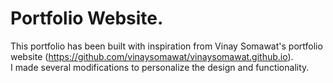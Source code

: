 # Portfolio Website.
This portfolio has been built with inspiration from Vinay Somawat's portfolio website (https://github.com/vinaysomawat/vinaysomawat.github.io).  
I made several modifications to personalize the design and functionality.

